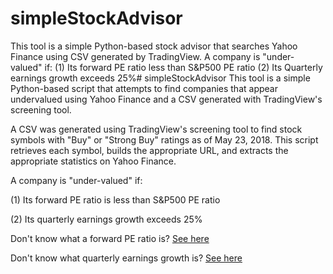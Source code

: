 # simpleStockAdvisor
This tool is a simple Python-based stock advisor that searches Yahoo Finance using CSV generated by TradingView.
A company is "under-valued" if:
(1) Its forward PE ratio less than S&P500 PE ratio
(2) Its Quarterly earnings growth exceeds 25%# simpleStockAdvisor
This tool is a simple Python-based script that attempts to find companies that appear undervalued using Yahoo Finance and a CSV generated with TradingView's screening tool.

A CSV was generated using TradingView's screening tool to find stock symbols with "Buy" or "Strong Buy" ratings as of May 23, 2018. This script retrieves each symbol, builds the appropriate URL, and extracts the appropriate statistics on Yahoo Finance.

A company is "under-valued" if:

(1) Its forward PE ratio is less than S&P500 PE ratio

(2) Its quarterly earnings growth exceeds 25%

Don't know what a forward PE ratio is? 
[See here](https://ycharts.com/glossary/terms/forward_pe_ratio)

Don't know what quarterly earnings growth is?
[See here](http://www.investorguide.com/definition/quarterly-earnings-growth.html)
